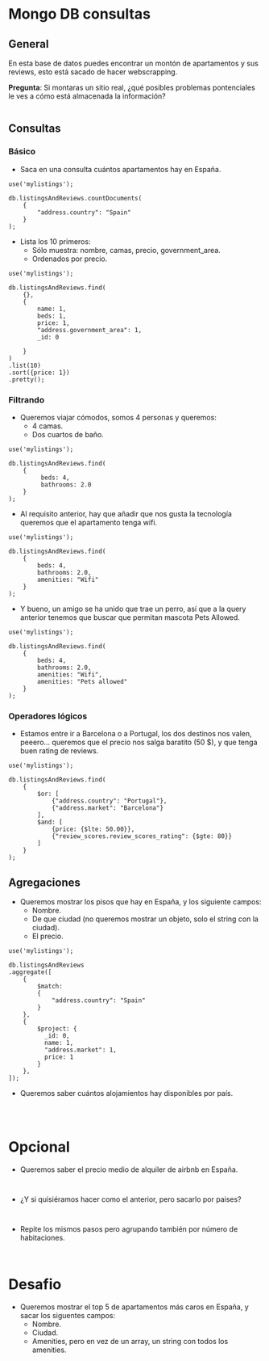 # Mongo DB consultas

## General

En esta base de datos puedes encontrar un montón de apartamentos y sus reviews, esto está sacado de hacer webscrapping.

**Pregunta**: Si montaras un sitio real, ¿qué posibles problemas pontenciales le ves a cómo está almacenada la información?

```

```

## Consultas

### Básico

- Saca en una consulta cuántos apartamentos hay en España.

```
use('mylistings');

db.listingsAndReviews.countDocuments(
    {
        "address.country": "Spain"
    }
);

```

- Lista los 10 primeros:
  - Sólo muestra: nombre, camas, precio, government_area.
  - Ordenados por precio.
  
```
use('mylistings');

db.listingsAndReviews.find(
    {},
    {
        name: 1,
        beds: 1,
        price: 1,
        "address.government_area": 1,
        _id: 0

    }
)
.list(10)
.sort({price: 1})
.pretty();

```

### Filtrando

- Queremos viajar cómodos, somos 4 personas y queremos:
  - 4 camas.
  - Dos cuartos de baño.
  
```
use('mylistings');

db.listingsAndReviews.find(
    {
         beds: 4,
         bathrooms: 2.0
    } 
);

```

- Al requisito anterior, hay que añadir que nos gusta la tecnología queremos que el apartamento tenga wifi.

```
use('mylistings');

db.listingsAndReviews.find(
    {
        beds: 4,
        bathrooms: 2.0,
        amenities: "Wifi"
    } 
);

```

- Y bueno, un amigo se ha unido que trae un perro, así que a la query anterior tenemos que buscar que permitan mascota Pets Allowed.

```
use('mylistings');

db.listingsAndReviews.find(
    {
        beds: 4,
        bathrooms: 2.0,
        amenities: "Wifi",
        amenities: "Pets allowed"
    } 
);
```

### Operadores lógicos

- Estamos entre ir a Barcelona o a Portugal, los dos destinos nos valen, peeero... queremos que el precio nos salga baratito (50 $), y que tenga buen rating de reviews.

```
use('mylistings');

db.listingsAndReviews.find(
    {
        $or: [
            {"address.country": "Portugal"},
            {"address.market": "Barcelona"}
        ],
        $and: [
            {price: {$lte: 50.00}},
            {"review_scores.review_scores_rating": {$gte: 80}}
        ]
    }
);
```

## Agregaciones

- Queremos mostrar los pisos que hay en España, y los siguiente campos:
  - Nombre.
  - De que ciudad (no queremos mostrar un objeto, solo el string con la ciudad).
  - El precio.
  
```
use('mylistings');

db.listingsAndReviews
.aggregate([
    { 
        $match: 
        { 
            "address.country": "Spain" 
        } 
    }, 
    {
        $project: {
          _id: 0,
          name: 1,
          "address.market": 1,
          price: 1
        }
    },
]);
```
  
  - Queremos saber cuántos alojamientos hay disponibles por país.
  
```

  
```
  
 # Opcional
  
- Queremos saber el precio medio de alquiler de airbnb en España.
  
```
  
```
  
- ¿Y si quisiéramos hacer como el anterior, pero sacarlo por paises?
  
```
  
```
  
- Repite los mismos pasos pero agrupando también por número de habitaciones.
  
```
  
```
  
# Desafio
  
- Queremos mostrar el top 5 de apartamentos más caros en España, y sacar los siguentes campos:
  - Nombre.
  - Ciudad.
  - Amenities, pero en vez de un array, un string con todos los amenities.
    
```

```



